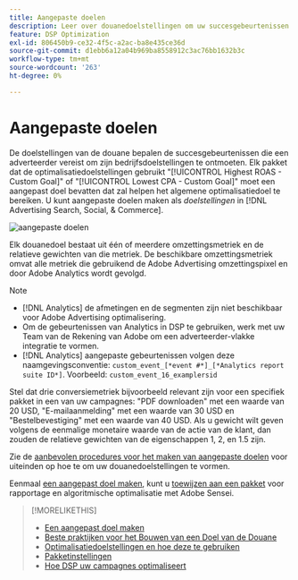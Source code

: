 ```yaml
---
title: Aangepaste doelen
description: Leer over douanedoelstellingen om uw succesgebeurtenissen te bepalen in pakketten die voor laagste CPA of hoogste ROAS worden geoptimaliseerd.
feature: DSP Optimization
exl-id: 806450b9-ce32-4f5c-a2ac-ba8e435ce36d
source-git-commit: d1ebb6a12a04b969ba8558912c3ac76bb1632b3c
workflow-type: tm+mt
source-wordcount: '263'
ht-degree: 0%

---
```


# Aangepaste doelen

De doelstellingen van de douane bepalen de succesgebeurtenissen die een adverteerder vereist om zijn bedrijfsdoelstellingen te ontmoeten. Elk pakket dat de optimalisatiedoelstellingen gebruikt &quot;[!UICONTROL Highest ROAS - Custom Goal]&quot; of &quot;[!UICONTROL Lowest CPA - Custom Goal]&quot; moet een aangepast doel bevatten dat zal helpen het algemene optimalisatiedoel te bereiken. U kunt aangepaste doelen maken als *doelstellingen* in [!DNL Advertising Search, Social, & Commerce].

![aangepaste doelen](/help/dsp/assets/objective-goals.png)

Elk douanedoel bestaat uit één of meerdere omzettingsmetriek en de relatieve gewichten van die metriek. De beschikbare omzettingsmetriek omvat alle metriek die gebruikend de Adobe Advertising omzettingspixel en door Adobe Analytics wordt gevolgd.

>[!NOTE]
>
>* [!DNL Analytics] de afmetingen en de segmenten zijn niet beschikbaar voor Adobe Advertising optimalisering.
>* Om de gebeurtenissen van Analytics in DSP te gebruiken, werk met uw Team van de Rekening van Adobe om een adverteerder-vlakke integratie te vormen.
>* [!DNL Analytics] aangepaste gebeurtenissen volgen deze naamgevingsconventie: `custom_event_[*event #*]_[*Analytics report suite ID*]`. Voorbeeld: `custom_event_16_examplersid`

Stel dat drie conversiemetriek bijvoorbeeld relevant zijn voor een specifiek pakket in een van uw campagnes: &quot;PDF downloaden&quot; met een waarde van 20 USD, &quot;E-mailaanmelding&quot; met een waarde van 30 USD en &quot;Bestelbevestiging&quot; met een waarde van 40 USD. Als u gewicht wilt geven volgens de eenmalige monetaire waarde van de actie van de klant, dan zouden de relatieve gewichten van de eigenschappen 1, 2, en 1.5 zijn.

Zie de [aanbevolen procedures voor het maken van aangepaste doelen](custom-goal-best-practices.md) voor uiteinden op hoe te om uw douanedoelstellingen te vormen.

Eenmaal [een aangepast doel maken](custom-goal-create.md), kunt u [toewijzen aan een pakket](/help/dsp/campaign-management/packages/package-settings.md) voor rapportage en algoritmische optimalisatie met Adobe Sensei.

>[!MORELIKETHIS]
>
>* [Een aangepast doel maken](custom-goal-create.md)
>* [Beste praktijken voor het Bouwen van een Doel van de Douane](custom-goal-best-practices.md)
>* [Optimalisatiedoelstellingen en hoe deze te gebruiken](optimization-goals.md)
>* [Pakketinstellingen](/help/dsp/campaign-management/packages/package-settings.md)
> * [Hoe DSP uw campagnes optimaliseert](optimization-how-dsp-optimizes-campaigns.md)
